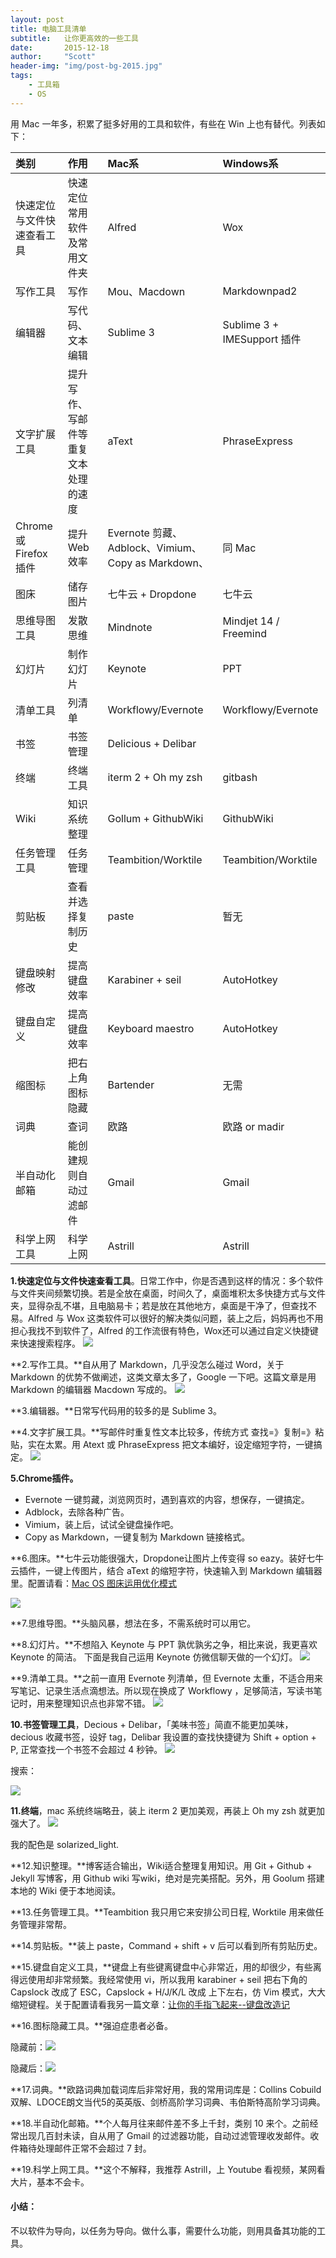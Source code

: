 ```yaml
---
layout: post
title: 电脑工具清单
subtitle:   让你更高效的一些工具
date:       2015-12-18
author:     "Scott"
header-img: "img/post-bg-2015.jpg"
tags:
    - 工具箱
    - OS
---
```


用 Mac 一年多，积累了挺多好用的工具和软件，有些在 Win 上也有替代。列表如下：

|类别|作用|Mac系|Windows系|
|:---|:---|:---|:---|
|快速定位与文件快速查看工具|快速定位常用软件及常用文件夹|Alfred|Wox|
|写作工具|写作|Mou、Macdown|Markdownpad2|
|编辑器|写代码、文本编辑|Sublime 3|Sublime 3 + IMESupport 插件|
|文字扩展工具|提升写作、写邮件等重复文本处理的速度|aText|PhraseExpress|
|Chrome 或 Firefox 插件|提升 Web 效率 |Evernote 剪藏、Adblock、Vimium、Copy as Markdown、|同 Mac|
|图床|储存图片|七牛云 + Dropdone|七牛云|
|思维导图工具|发散思维|Mindnote|Mindjet 14 / Freemind|
|幻灯片|制作幻灯片|Keynote|PPT|
|清单工具|列清单|Workflowy/Evernote|Workflowy/Evernote|
|书签|书签管理|Delicious + Delibar|
|终端|终端工具|iterm 2 + Oh my zsh|gitbash|
|Wiki|知识系统整理|Gollum + GithubWiki|GithubWiki|
|任务管理工具|任务管理|Teambition/Worktile|Teambition/Worktile|
|剪贴板|查看并选择复制历史|paste|暂无|
|键盘映射修改|提高键盘效率|Karabiner + seil|AutoHotkey|
|键盘自定义|提高键盘效率|Keyboard maestro|AutoHotkey|
|缩图标|把右上角图标隐藏|Bartender|无需|
|词典|查词|欧路|欧路 or madir|
|半自动化邮箱|能创建规则自动过滤邮件|Gmail|Gmail|
|科学上网工具|科学上网|Astrill|Astrill|

**1.快速定位与文件快速查看工具**。日常工作中，你是否遇到这样的情况：多个软件与文件夹间频繁切换。若是全放在桌面，时间久了，桌面堆积太多快捷方式与文件夹，显得杂乱不堪，且电脑易卡；若是放在其他地方，桌面是干净了，但查找不易。Alfred 与 Wox 这类软件可以很好的解决类似问题，装上之后，妈妈再也不用担心我找不到软件了，Alfred 的工作流很有特色，Wox还可以通过自定义快捷键来快速搜索程序。
![](http://7xjuve.com1.z0.glb.clouddn.com/alfred.png?imageView2/2/w/800)

**2.写作工具。**自从用了 Markdown，几乎没怎么碰过 Word，关于 Markdown 的优势不做阐述，这类文章太多了，Google 一下吧。这篇文章是用 Markdown 的编辑器 Macdown 写成的。
![](http://7xjuve.com1.z0.glb.clouddn.com/macdown.png?imageView2/2/w/800)

**3.编辑器。**日常写代码用的较多的是 Sublime 3。

**4.文字扩展工具。**写邮件时重复性文本比较多，传统方式 查找=》复制=》粘贴，实在太累。用 Atext 或 PhraseExpress 把文本编好，设定缩短字符，一键搞定。
![](http://7xjuve.com1.z0.glb.clouddn.com/atext.png?imageView2/2/w/800)

**5.Chrome插件。**
- Evernote 一键剪藏，浏览网页时，遇到喜欢的内容，想保存，一键搞定。
- Adblock，去除各种广告。
- Vimium，装上后，试试全键盘操作吧。
- Copy as Markdown，一键复制为 Markdown 链接格式。

**6.图床。**七牛云功能很强大，Dropdone让图片上传变得 so eazy。装好七牛云插件，一键上传图片，结合 aText 的缩短字符，快速输入到 Markdown 编辑器里。配置请看：[Mac OS 图床运用优化模式](http://azeril.me/blog/How-To-Use-Image-Hosting-Quickly.html)

![](http://7xjuve.com1.z0.glb.clouddn.com/dropzone.png?imageView2/2/w/800)

**7.思维导图。**头脑风暴，想法在多，不需系统时可以用它。

**8.幻灯片。**不想陷入 Keynote 与 PPT 孰优孰劣之争，相比来说，我更喜欢 Keynote 的简洁。
下面是我自己运用 Keynote 仿微信聊天做的一个幻灯。
![](http://7xjuve.com1.z0.glb.clouddn.com/keynote_wechat.gif?imageView2/2/w/800)

**9.清单工具。**之前一直用 Evernote 列清单，但 Evernote 太重，不适合用来写笔记、记录生活点滴想法。所以现在换成了 Workflowy ，足够简洁，写读书笔记时，用来整理知识点也非常不错。
![](http://7xjuve.com1.z0.glb.clouddn.com/workflowy.png?imageView2/2/w/567)

**10.书签管理工具**，Decious + Delibar，「美味书签」简直不能更加美味，decious 收藏书签，设好 tag，Delibar 我设置的查找快捷键为 Shift + option + P, 正常查找一个书签不会超过 4 秒钟。
![](http://7xjuve.com1.z0.glb.clouddn.com/delicous.png?imageView2/2/w/800)

搜索：

![](http://7xjuve.com1.z0.glb.clouddn.com/delibar.png?imageView2/2/w/567)

**11.终端**，mac 系统终端略丑，装上 iterm 2 更加美观，再装上 Oh my zsh 就更加强大了。
![](http://7xjuve.com1.z0.glb.clouddn.com/iterm_color.png?imageView2/2/w/567)

我的配色是 solarized_light.

**12.知识整理。**博客适合输出，Wiki适合整理复用知识。用 Git + Github + Jekyll 写博客，用 Github wiki 写wiki，绝对是完美搭配。另外，用 Goolum 搭建本地的 Wiki 便于本地阅读。

**13.任务管理工具。**Teambition 我只用它来安排公司日程, Worktile 用来做任务管理非常帮。

**14.剪贴板。**装上 paste，Command + shift + v 后可以看到所有剪贴历史。

**15.键盘自定义工具，**键盘上有些键离键盘中心非常近，用的却很少，有些离得远使用却非常频繁。我经常使用 vi，所以我用 karabiner + seil 把右下角的 Capslock 改成了 ESC，Capslock + H/J/K/L 改成 上下左右，仿 Vim 模式，大大缩短键程。关于配置请看我另一篇文章：[让你的手指飞起来--键盘改造记](scottming.github.io/2016-01-01-remap_keyboard.html)

**16.图标隐藏工具。**强迫症患者必备。

隐藏前：![](http://7xjuve.com1.z0.glb.clouddn.com/batender_show.png?imageView2/2/w/567)

隐藏后：![](http://7xjuve.com1.z0.glb.clouddn.com/%20batender_hide.png?imageView2/2/w/400)

**17.词典。**欧路词典加载词库后非常好用，我的常用词库是：Collins Cobuild双解、LDOCE朗文当代5的英英版、剑桥高阶学习词典、韦伯斯特高阶学习词典。

**18.半自动化邮箱。**个人每月往来邮件差不多上千封，类别 10 来个。之前经常出现几百封未读，自从用了 Gmail 的过滤器功能，自动过滤管理收发邮件。收件箱待处理邮件正常不会超过 7 封。

**19.科学上网工具。**这个不解释，我推荐 Astrill，上 Youtube 看视频，某网看大片，基本不会卡。

#### 小结：
不以软件为导向，以任务为导向。做什么事，需要什么功能，则用具备其功能的工具。